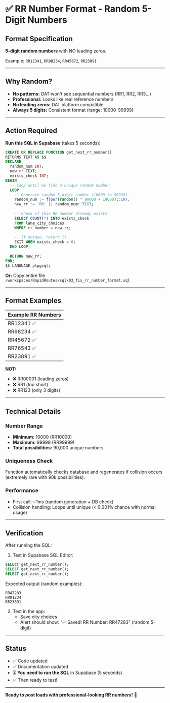 # ✅ RR Number Format - Random 5-Digit Numbers

## Format Specification
**5-digit random numbers** with NO leading zeros.

Example: `RR12341`, `RR98234`, `RR45672`, `RR23891`

---

## Why Random?
- **No patterns:** DAT won't see sequential numbers (RR1, RR2, RR3...)
- **Professional:** Looks like real reference numbers
- **No leading zeros:** DAT platform compatible
- **Always 5 digits:** Consistent format (range: 10000-99999)

---

## Action Required

**Run this SQL in Supabase** (takes 5 seconds):

```sql
CREATE OR REPLACE FUNCTION get_next_rr_number()
RETURNS TEXT AS $$
DECLARE
  random_num INT;
  new_rr TEXT;
  exists_check INT;
BEGIN
  -- Loop until we find a unique random number
  LOOP
    -- Generate random 5-digit number (10000 to 99999)
    random_num := floor(random() * 90000 + 10000)::INT;
    new_rr := 'RR' || random_num::TEXT;
    
    -- Check if this RR number already exists
    SELECT COUNT(*) INTO exists_check
    FROM lane_city_choices
    WHERE rr_number = new_rr;
    
    -- If unique, return it
    EXIT WHEN exists_check = 0;
  END LOOP;
  
  RETURN new_rr;
END;
$$ LANGUAGE plpgsql;
```

**Or:** Copy entire file `/workspaces/RapidRoutes/sql/03_fix_rr_number_format.sql`

---

## Format Examples

| Example RR Numbers |
|-------------------|
| RR12341 ✅ |
| RR98234 ✅ |
| RR45672 ✅ |
| RR76543 ✅ |
| RR23891 ✅ |

**NOT:**
- ❌ RR00001 (leading zeros)
- ❌ RR1 (too short)
- ❌ RR123 (only 3 digits)

---

## Technical Details

### Number Range
- **Minimum:** 10000 (RR10000)
- **Maximum:** 99999 (RR99999)
- **Total possibilities:** 90,000 unique numbers

### Uniqueness Check
Function automatically checks database and regenerates if collision occurs (extremely rare with 90k possibilities).

### Performance
- First call: ~1ms (random generation + DB check)
- Collision handling: Loops until unique (< 0.001% chance with normal usage)

---

## Verification

After running the SQL:

1. Test in Supabase SQL Editor:
```sql
SELECT get_next_rr_number();
SELECT get_next_rr_number();
SELECT get_next_rr_number();
```

Expected output (random examples):
```
RR47283
RR91234
RR23891
```

2. Test in the app:
   - Save city choices
   - Alert should show: "✅ Saved! RR Number: RR47283" (random 5-digit)

---

## Status

- ✅ Code updated
- ✅ Documentation updated
- ⏳ **You need to run the SQL** in Supabase (5 seconds)
- ✅ Then ready to test!

---

**Ready to post loads with professional-looking RR numbers!** 🚀
